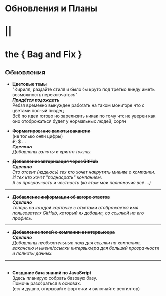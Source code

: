 # Обновления и Планы   
# ||     
# the { Bag and Fix }  


## Обновления

- **Цветовые темы**     
 "Кирилл, раздайте стиля и было бы круто под третью винду иметь возможность
переключаться"   
_**Придётся подождать**_  
Ребзя временно вынужден работать на таком мониторе что с цветами полный пиздец  
Всё по идеи готово но зарелизить никак по тому что не уверен как оно отоброжаться будет у нормальных людей, сорян 

- ~~**Форматирование валюты вакансии**~~     
(не только онли цифры)  
 ₽; $ ...  
_**Сделано**_  
  _Добавлены валюты и крипто токены._  

- ~~**Добавление авторизация через GitHub**~~   
  _**Сделано**_  
  _Это отсеит (надеюсь) тех кто хочет накрутить мнение о компании._  
  _И тех кто хочет "поднасрать" компаниям._  
  _Я за прозрачность и честность (на этом мои полномочия всё ...)_  

---

- ~~**Добавление информации об авторе ответов**~~  
  _**Сделано**_  
  _Теперь на каждой карточке с ответами отображается имя пользователя GitHub, который их добавил, со ссылкой на его профиль._

---

- ~~**Добавление полей о компании и интервьюера**~~  
  _**Сделано**_  
  _Добавлены необязательные поля для ссылки на компанию, вакансию и имени/ссылки интервьюера для большей прозрачности и полноты данных._

---

##

- **Создание база знаний по JavaScript**  
  Здесь планирую собрать базовую базу.  
  Помочь разобраться в основах.  
  (если душно, открывайте форточки и включайте вентилтор)